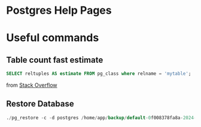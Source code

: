 # Postgres Help Pages

Useful commands
===============

Table count fast estimate
-------------------------
``` sql
SELECT reltuples AS estimate FROM pg_class where relname = 'mytable';
``` 
from [Stack Overflow](https://stackoverflow.com/questions/7943233/fast-way-to-discover-the-row-count-of-a-table-in-postgresql)

Restore Database
-------------------------

``` sql
./pg_restore -c -d postgres /home/app/backup/default-0f008378fa8a-2024-02-08-001514.psql.bin
``` 